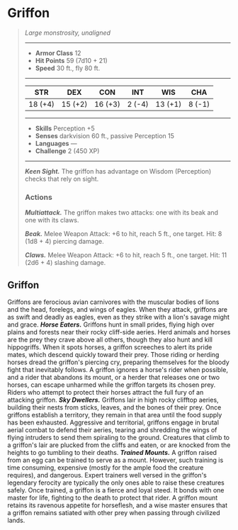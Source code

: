 # Griffon
>*Large monstrosity, unaligned*
>___
>- **Armor Class** 12
>- **Hit Points** 59 (7d10 + 21)
>- **Speed** 30 ft., fly 80 ft.
>___
>|STR|DEX|CON|INT|WIS|CHA|
>|:---:|:---:|:---:|:---:|:---:|:---:|
>|18 (+4)|15 (+2)|16 (+3)|2 (-4)|13 (+1)|8 (-1)|
>___
>- **Skills** Perception +5
>- **Senses** darkvision 60 ft., passive Perception 15
>- **Languages** —
>- **Challenge** 2 (450 XP)
>___
>***Keen Sight.*** The griffon has advantage on Wisdom (Perception) checks that rely on sight.  
>
>### Actions
>***Multiattack.*** The griffon makes two attacks: one with its beak and one with its claws.  
>
>***Beak.*** Melee Weapon Attack: +6 to hit, reach 5 ft., one target. Hit: 8 (1d8 + 4) piercing damage.  
>
>***Claws.*** Melee Weapon Attack: +6 to hit, reach 5 ft., one target. Hit: 11 (2d6 + 4) slashing damage.
## Griffon
Griffons are ferocious avian carnivores with the muscular bodies of lions and the head, forelegs, and wings of eagles. When they attack, griffons are as swift and deadly as eagles, even as they strike with a lion's savage might and grace.
***Horse Eaters.*** Griffons hunt in small prides, flying high over plains and forests near their rocky cliff-side aeries. Herd animals and horses are the prey they crave above all others, though they also hunt and kill hippogriffs. When it spots horses, a griffon screeches to alert its pride mates, which descend quickly toward their prey.
Those riding or herding horses dread the griffon's piercing cry, preparing themselves for the bloody fight that inevitably follows. A griffon ignores a horse's rider when possible, and a rider that abandons its mount, or a herder that releases one or two horses, can escape unharmed while the griffon targets its chosen prey. Riders who attempt to protect their horses attract the full fury of an attacking griffon.
***Sky Dwellers.*** Griffons lair in high rocky clifftop aeries, building their nests from sticks, leaves, and the bones of their prey. Once griffons establish a territory, they remain in that area until the food supply has been exhausted.
Aggressive and territorial, griffons engage in brutal aerial combat to defend their aeries, tearing and shredding the wings of flying intruders to send them spiraling to the ground. Creatures that climb to a griffon's lair are plucked from the cliffs and eaten, or are knocked from the heights to go tumbling to their deaths.
***Trained Mounts.*** A griffon raised from an egg can be trained to serve as a mount. However, such training is time consuming, expensive (mostly for the ample food the creature requires), and dangerous. Expert trainers well versed in the griffon's legendary ferocity are typically the only ones able to raise these creatures safely.
Once trained, a griffon is a fierce and loyal steed. It bonds with one master for life, fighting to the death to protect that rider. A griffon mount retains its ravenous appetite for horseflesh, and a wise master ensures that a griffon remains satiated with other prey when passing through civilized lands.